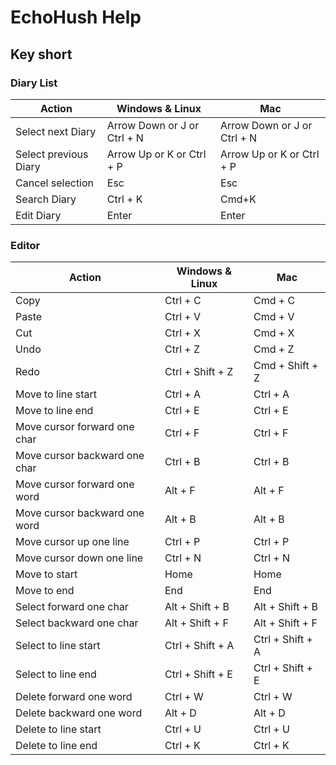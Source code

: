 # EchoHush Help

## Key short 


### Diary List
| Action                      | Windows & Linux       		| Mac                           |
|-----------------------------|-----------------------------|-------------------------------|	
| Select next Diary           | Arrow Down or J or Ctrl + N | Arrow Down or J or Ctrl + N 	|
| Select previous Diary       | Arrow Up or K or Ctrl + P   | Arrow Up or K or Ctrl + P   	|
| Cancel selection            | Esc                   		| Esc               	      	|
| Search Diary        		  | Ctrl + K                    | Cmd+K                       	|
| Edit Diary				  | Enter					    | Enter							|

### Editor
| Action                      | Windows & Linux       | Mac                     |
|-----------------------------|-----------------------|-------------------------|
| Copy                        | Ctrl + C              | Cmd + C                 |
| Paste                       | Ctrl + V              | Cmd + V                 |
| Cut                         | Ctrl + X              | Cmd + X                 |
| Undo                        | Ctrl + Z              | Cmd + Z                 |
| Redo                        | Ctrl + Shift + Z      | Cmd + Shift + Z         |
| Move to line start          | Ctrl + A              | Ctrl + A                |
| Move to line end            | Ctrl + E              | Ctrl + E                |
| Move cursor forward one char| Ctrl + F              | Ctrl + F                |
| Move cursor backward one char| Ctrl + B             | Ctrl + B                |
| Move cursor forward one word| Alt + F               | Alt + F                 |
| Move cursor backward one word| Alt + B              | Alt + B                 |
| Move cursor up one line	  | Ctrl + P			  | Ctrl + P				|
| Move cursor down one line   | Ctrl + N              | Ctrl + N                |
| Move to start               | Home       			  | Home		            |
| Move to end                 | End				      | End				        |
| Select forward one char     | Alt + Shift + B       | Alt + Shift + B         |
| Select backward one char    | Alt + Shift + F       | Alt + Shift + F         |
| Select to line start        | Ctrl + Shift + A      | Ctrl + Shift + A        |
| Select to line end          | Ctrl + Shift + E      | Ctrl + Shift + E        |
| Delete forward one word     | Ctrl + W              | Ctrl + W                |
| Delete backward one word    | Alt + D               | Alt + D                 |
| Delete to line start        | Ctrl + U              | Ctrl + U                |
| Delete to line end          | Ctrl + K              | Ctrl + K                |


